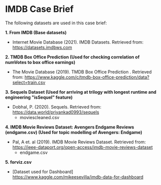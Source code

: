 # IMDB Case Brief

The following datasets are used in this case brief:

**1. From IMDB (Base datasets)**
- Internet Movie Database (2021). IMDB Datasets. Retrieved from: https://datasets.imdbws.com


**2. TMDB Box Office Prediction 
(Used for checking correlation of numVotes to box office earnings)**
- The Movie Database (2019). TMDB Box Office Prediction . Retrieved from: https://www.kaggle.com/c/tmdb-box-office-prediction/data?select=train.csv


**3. Sequels Dataset 
(Used for arriving at trilogy with longest runtime and engineering "isSequel" feature)**
- Dobhal, P. (2020). Sequels. Retrieved from: https://data.world/priyankad0993/sequels
    - moviescleaned.csv

**4. IMDB Movie Reviews Dataset: Avengers Endgame Reviews (endgame.csv)
(Used for topic modelling of Avengers: Endgame)**
- Pal, A et. al (2019). IMDB Movie Reviews Dataset. Retrieved from: https://ieee-dataport.org/open-access/imdb-movie-reviews-dataset
    - endgame.csv

**5. forviz.csv**
- [Dataset used for Dashboard] https://www.kaggle.com/mikeesevilla/imdb-data-for-dashboard
  
